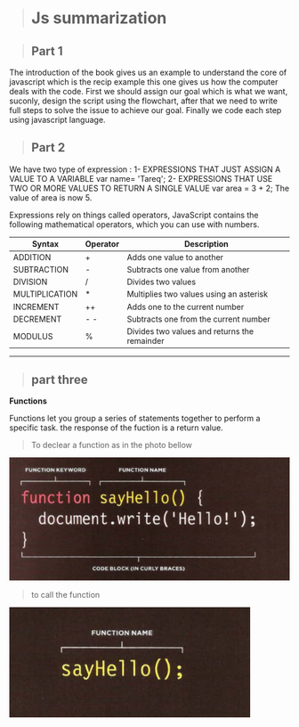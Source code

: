 > # Js summarization 

> ## Part 1

The introduction of the book gives us an example to understand the core of javascript  which is the recip example this one gives us how the computer deals with the code.
First we should assign our goal which is what we want, suconly, design the script using the flowchart, after that we need to write full steps to solve the issue to achieve our goal.
Finally we code each step using javascript language.

> ## Part 2 

We have two type of expression :
1- EXPRESSIONS THAT JUST ASSIGN A VALUE TO A VARIABLE 
var name= 'Tareq';
2- EXPRESSIONS THAT USE TWO OR MORE VALUES TO RETURN A SINGLE VALUE
var area = 3 + 2; The value of area is now 5.

Expressions rely on things called operators, JavaScript contains the following mathematical operators, which you can use with numbers.

Syntax | Operator | Description
------------ | ------------- |-------------
ADDITION | + | Adds one value to another
SUBTRACTION | - | Subtracts one value from another
DIVISION | /  | Divides two values
MULTIPLICATION | *   | Multiplies two values using an asterisk
INCREMENT  | ++  | Adds one to the current number
DECREMENT |  - - | Subtracts one from the current number
MODULUS  |  % | Divides two values and returns the remainder

---

> ## part three

**Functions**

Functions let you group a series of statements together to perform a specific task. the response of the fuction is a return value.

> To declear a function as in the photo bellow 

![DF](function.PNG)

> to call the function 

![DF](callf.PNG)




